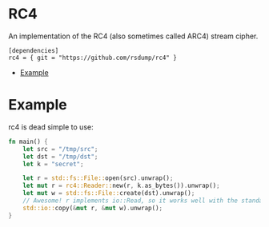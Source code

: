 # RC4

An implementation of the RC4 (also sometimes called ARC4) stream cipher.

```
[dependencies]
rc4 = { git = "https://github.com/rsdump/rc4" }
```

- [Example](#Example)

# Example

rc4 is dead simple to use:

```rust
fn main() {
    let src = "/tmp/src";
    let dst = "/tmp/dst";
    let k = "secret";

    let r = std::fs::File::open(src).unwrap();
    let mut r = rc4::Reader::new(r, k.as_bytes()).unwrap();
    let mut w = std::fs::File::create(dst).unwrap();
    // Awesome! r implements io::Read, so it works well with the standard library.
    std::io::copy(&mut r, &mut w).unwrap();
}
```
